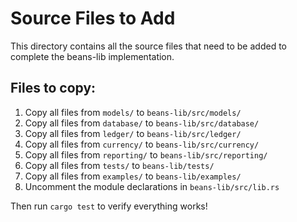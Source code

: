 # Source Files to Add

This directory contains all the source files that need to be added to complete the beans-lib implementation.

## Files to copy:

1. Copy all files from `models/` to `beans-lib/src/models/`
2. Copy all files from `database/` to `beans-lib/src/database/`
3. Copy all files from `ledger/` to `beans-lib/src/ledger/`
4. Copy all files from `currency/` to `beans-lib/src/currency/`
5. Copy all files from `reporting/` to `beans-lib/src/reporting/`
6. Copy all files from `tests/` to `beans-lib/tests/`
7. Copy all files from `examples/` to `beans-lib/examples/`
8. Uncomment the module declarations in `beans-lib/src/lib.rs`

Then run `cargo test` to verify everything works!
